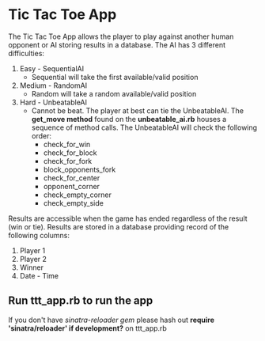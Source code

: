 # Tic Tac Toe App

The Tic Tac Toe App allows the player to play against another human opponent or AI storing results in a database. The AI has 3 different difficulties:

1. Easy - SequentialAI
	* Sequential will take the first available/valid position
2. Medium - RandomAI
	* Random will take a random available/valid position
3. Hard - UnbeatableAI
	* Cannot be beat. The player at best can tie the UnbeatableAI. The **get_move method** found on the **unbeatable_ai.rb** houses a sequence of method calls. The UnbeatableAI will check the following order:
		* check_for_win
		* check_for_block
		* check_for_fork
		* block_opponents_fork
		* check_for_center
		* opponent_corner
		* check_empty_corner
		* check_empty_side

Results are accessible when the game has ended regardless of the result (win or tie). Results are stored in a database providing record of the following columns:

1. Player 1
2. Player 2
3. Winner
4. Date - Time

## Run ttt_app.rb to run the app

If you don't have *sinatra-reloader gem* please hash out **require 'sinatra/reloader' if development?** on ttt_app.rb